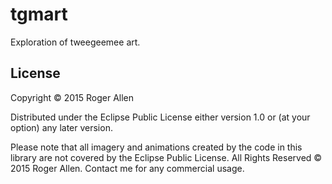 # tgmart

Exploration of tweegeemee art.

## License

Copyright © 2015 Roger Allen

Distributed under the Eclipse Public License either version 1.0 or (at
your option) any later version.

Please note that all imagery and animations created by the code in
this library are not covered by the Eclipse Public License.  All
Rights Reserved © 2015 Roger Allen.  Contact me for any commercial
usage.
